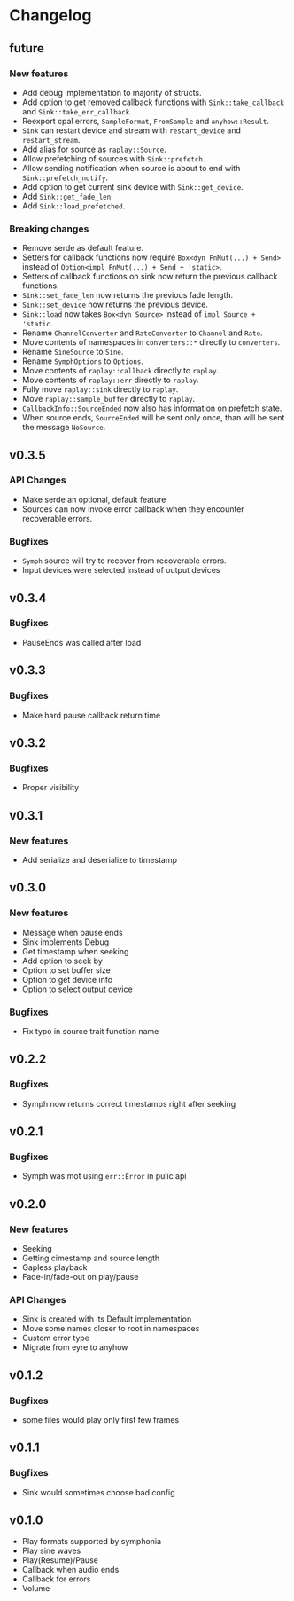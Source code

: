 # Changelog

## future
### New features
- Add debug implementation to majority of structs.
- Add option to get removed callback functions with `Sink::take_callback` and
  `Sink::take_err_callback`.
- Reexport cpal errors, `SampleFormat`, `FromSample` and `anyhow::Result`.
- `Sink` can restart device and stream with `restart_device` and
  `restart_stream`.
- Add alias for source as `raplay::Source`.
- Allow prefetching of sources with `Sink::prefetch`.
- Allow sending notification when source is about to end with
  `Sink::prefetch_notify`.
- Add option to get current sink device with `Sink::get_device`.
- Add `Sink::get_fade_len`.
- Add `Sink::load_prefetched`.

### Breaking changes
- Remove serde as default feature.
- Setters for callback functions now require `Box<dyn FnMut(...) + Send>`
  instead of `Option<impl FnMut(...) + Send + 'static>`.
- Setters of callback functions on sink now return the previous callback
  functions.
- `Sink::set_fade_len` now returns the previous fade length.
- `Sink::set_device` now returns the previous device.
- `Sink::load` now takes `Box<dyn Source>` instead of `impl Source + 'static`.
- Rename `ChannelConverter` and `RateConverter` to `Channel` and `Rate`.
- Move contents of namespaces in `converters::*` directly to `converters`.
- Rename `SineSource` to `Sine`.
- Rename `SymphOptions` to `Options`.
- Move contents of `raplay::callback` directly to `raplay`.
- Move contents of `raplay::err` directly to `raplay`.
- Fully move `raplay::sink` directly to `raplay`.
- Move `raplay::sample_buffer` directly to `raplay`.
- `CallbackInfo::SourceEnded` now also has information on prefetch state.
- When source ends, `SourceEnded` will be sent only once, than will be sent the
  message `NoSource`.

## v0.3.5
### API Changes
- Make serde an optional, default feature
- Sources can now invoke error callback when they encounter recoverable
  errors.

### Bugfixes
- `Symph` source will try to recover from recoverable errors.
- Input devices were selected instead of output devices

## v0.3.4
### Bugfixes
- PauseEnds was called after load

## v0.3.3
### Bugfixes
- Make hard pause callback return time

## v0.3.2
### Bugfixes
- Proper visibility

## v0.3.1
### New features
- Add serialize and deserialize to timestamp

## v0.3.0
### New features
- Message when pause ends
- Sink implements Debug
- Get timestamp when seeking
- Add option to seek by
- Option to set buffer size
- Option to get device info
- Option to select output device

### Bugfixes
- Fix typo in source trait function name

## v0.2.2
### Bugfixes
- Symph now returns correct timestamps right after seeking

## v0.2.1
### Bugfixes
- Symph was mot using `err::Error` in pulic api

## v0.2.0
### New features
- Seeking
- Getting cimestamp and source length
- Gapless playback
- Fade-in/fade-out on play/pause

### API Changes
- Sink is created with its Default implementation
- Move some names closer to root in namespaces
- Custom error type
- Migrate from eyre to anyhow

## v0.1.2
### Bugfixes
- some files would play only first few frames

## v0.1.1
### Bugfixes
- Sink would sometimes choose bad config

## v0.1.0
- Play formats supported by symphonia
- Play sine waves
- Play(Resume)/Pause
- Callback when audio ends
- Callback for errors
- Volume
